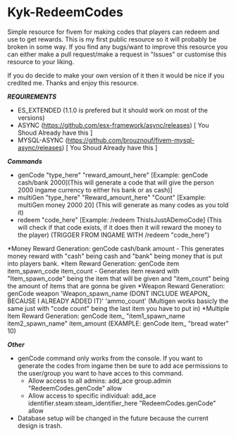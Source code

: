 # Kyk-RedeemCodes
Simple resource for fivem for making codes that players can redeem and use to get rewards.
This is my first public resource so it will probably be broken in some way. If you find any bugs/want to improve this resource you can either make a pull request/make a request in "Issues" or customise this resource to your liking.

If you do decide to make your own version of it then it would be nice if you credited me. Thanks and enjoy this resource.

***REQUIREMENTS***
- ES_EXTENDED (1.1.0 is prefered but it should work on most of the versions)
- ASYNC (https://github.com/esx-framework/async/releases) [ You Shoud Already have this ]
- MYSQL-ASYNC (https://github.com/brouznouf/fivem-mysql-async/releases) [ You Shoud Already have this ]

***Commands***
- genCode "type_here" "reward_amount_here" [Example: genCode cash/bank 2000](This will generate a code that will give the person 2000 ingame currency to either his bank or as cash)]
- multiGen "type_here" "Reward_amount_here" "Count" [Example: multiGen money 2000 20] (This will generate as many codes as you told it)
- redeem "code_here" [Example: /redeem ThisIsJustADemoCode] (This will check if that code exists, if it does then it will reward the money to the player) (TRIGGER FROM INGAME WITH /redeem "code_here")

*Money Reward Generation: genCode cash/bank amount - This generates money reward with "cash" being cash and "bank" being money that is put into players bank.
*Item Reward Generation: genCode item item_spawn_code item_count - Generates item reward with "Item_spawn_code" being the item that will be given and "item_count" being the amount of items that are gonna be given
*Weapon Reward Generation: genCode weapon 'Weapon_spawn_name (DONT INCLUDE WEAPON_ BECAUSE I ALREADY ADDED IT)' 'ammo_count'
(Multigen works basicly the same just with "code count" being the last item you have to put in)
*Multiple Item Reward Generation: genCode item_ "item1_spawn_name item2_spawn_name" item_amount     (EXAMPLE: genCode item_ "bread water" 10)

***Other***
- genCode command only works from the console. If you want to generate the codes from ingame then be sure to add ace permissions to the user/group you want to have acces to this command.
  - Allow access to all admins: add_ace group.admin "RedeemCodes.genCode" allow
  - Allow access to specific individual: add_ace identifier.steam:steam_identifier_here "RedeemCodes.genCode" allow
- Database setup will be changed in the future because the current design is trash.